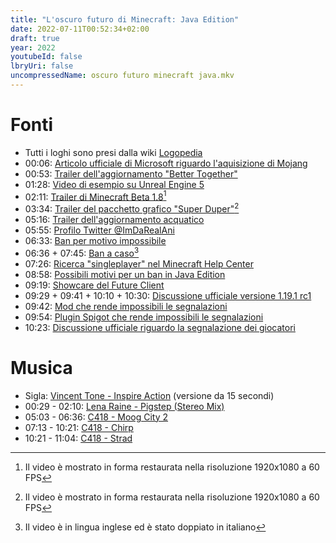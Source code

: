 ```yaml
---
title: "L'oscuro futuro di Minecraft: Java Edition"
date: 2022-07-11T00:52:34+02:00
draft: true
year: 2022
youtubeId: false
lbryUri: false
uncompressedName: oscuro futuro minecraft java.mkv
---
```


# Fonti
+ Tutti i loghi sono presi dalla wiki [Logopedia](https://logos.fandom.com/wiki/Logopedia)
+ 00:06: [Articolo ufficiale di Microsoft riguardo l'aquisizione di Mojang](https://news.microsoft.com/2014/09/15/minecraft-to-join-microsoft/)
+ 00:53: [Trailer dell'aggiornamento "Better Together"](https://www.youtube.com/watch?v=5nWMr2njHiA)
+ 01:28: [Video di esempio su Unreal Engine 5](https://www.youtube.com/watch?v=BiFv8-K8zUI)
+ 02:11: [Trailer di Minecraft Beta 1.8](https://www.youtube.com/watch?v=tYoO9XkCCHg)[^1]
+ 03:34: [Trailer del pacchetto grafico "Super Duper"](https://www.youtube.com/watch?v=qwE1yB3YuOY)[^1]
+ 05:16: [Trailer dell'aggiornamento acquatico](https://www.youtube.com/watch?v=hcutClmY1pI)
+ 05:55: [Profilo Twitter @ImDaRealAni](https://twitter.com/ImDaRealAni)
+ 06:33: [Ban per motivo impossibile](https://www.reddit.com/r/Minecraft/comments/vhqf2o/notorious_figure_first_time_ive_played_in_months/)
+ 06:36 + 07:45: [Ban a caso](https://www.youtube.com/watch?v=z8KeE0L1rGE)[^2]
+ 07:26: [Ricerca "singleplayer" nel Minecraft Help Center](https://help.minecraft.net/hc/en-us/search?utf8=%E2%9C%93&query=singleplayer)
+ 08:58: [Possibili motivi per un ban in Java Edition](https://www.reddit.com/r/Minecraft/comments/vhiwc0/a_5minute_dance_minecraft_1191_prerelease_1_is_out/id7nrvz/?context=3)
+ 09:19: [Showcare del Future Client](https://www.youtube.com/watch?v=IX7P4vWKEX0)
+ 09:29 + 09:41 + 10:10 + 10:30: [Discussione ufficiale versione 1.19.1 rc1](https://feedback.minecraft.net/hc/en-us/community/posts/7153579644685-Let-s-talk-about-Java-1-19-1-Release-Candidate-1-)
+ 09:42: [Mod che rende impossibili le segnalazioni](https://modrinth.com/mod/no-chat-reports)
+ 09:54: [Plugin Spigot che rende impossibili le segnalazioni](https://www.spigotmc.org/resources/no-chat-reports.102990/)
+ 10:23: [Discussione ufficiale riguardo la segnalazione dei giocatori](https://feedback.minecraft.net/hc/en-us/community/posts/7320990094733-Player-Chat-Reporting-Feedback-)

# Musica
+ Sigla: [Vincent Tone - Inspire Action](https://www.premiumbeat.com/royalty-free-tracks/inspire-action) (versione da 15 secondi)
+ 00:29 - 02:10: [Lena Raine - Pigstep (Stereo Mix)](https://www.youtube.com/watch?v=BTthtlT80Rc)
+ 05:03 - 06:36: [C418 - Moog City 2](https://www.youtube.com/watch?v=C8df2pbOX6g)
+ 07:13 - 10:21: [C418 - Chirp](https://www.youtube.com/watch?v=tB6r8w2S3aw)
+ 10:21 - 11:04: [C418 - Strad](https://www.youtube.com/watch?v=d6tV0cr9zYI)

[^1]: Il video è mostrato in forma restaurata nella risoluzione 1920x1080 a 60 FPS
[^2]: Il video è in lingua inglese ed è stato doppiato in italiano
